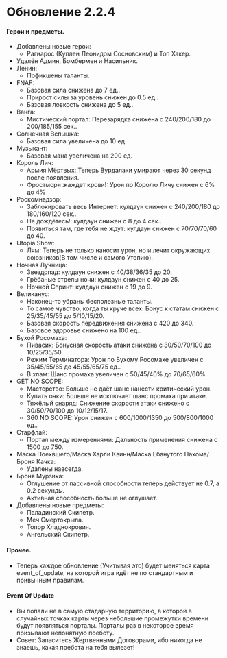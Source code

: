 # Обновление 2.2.4
  #### Герои и предметы.
  * Добавлены новые герои:
    * Рагнарос (Куплен Леонидом Сосновским) и Топ Хакер.
  * Удалён Админ, Бомбермен и Насильник.
  * Ленин:
    * Пофикшены таланты.
  * FNAF:
    * Базовая сила снижена до 7 ед..
    * Прирост силы за уровень снижен до 0.5 ед..
    * Базовая ловкость снижена до 5 ед..
  * Ванга:
    * Мистический портал: Перезарядка снижена с 240/200/180 до 200/185/155 сек..
  * Солнечная Вспышка:
    * Базовая сила увеличена до 10 ед.
  * Музыкант:
    * Базовая мана увеличена на 200 ед.
  * Король Лич:
    * Армия Мёртвых: Теперь Вурдалаки умирают через 30 секунд после появления.
    * Фростморн жаждет крови!: Урон по Королю Личу снижен с 6% до 4%
  * Роскомнадзор:
    * Заблокировать весь Интернет: кулдаун снижен с 240/200/180 до 180/160/120 сек..
    * Не дождётесь!: кулдаун снижен с 8 до 4 сек..
    * Появиться там, где тебя не ждут: кулдаун снижен с 70/70/70/60 до 40.
  * Utopia Show:
    * Лям: Теперь не только наносит урон, но и лечит окружающих союзников(В том числе и самого Утопию).
  * Ночная Лучница:
    * Звездопад: кулдаун снижен с 40/38/36/35 до 20. 
    * Грёбаные стрелы ночи: кулдаун снижен с 40 до 25.
    * Ночной Спринт: кулдаун снижен с 19 до 9.
  * Великанус:
    * Наконец-то убраны бесполезные таланты.
    * То самое чувство, когда ты круче всех: Бонус к статам снижен с 25/35/45/55 до 5/10/15/20.
    * Базовая скорость передвижения снижена с 420 до 340.
    * Базовое здоровье снижено на 100 ед..
  * Бухой Росомаха:
    * Пивасик: Бонусная скорость атаки снижена с 30/50/70/100 до 10/25/35/50.
    * Режим Терминатора: Урон по Бухому Росомахе увеличен с 35/45/55/65 до 45/55/65/75 ед..
    * В хлам: Шанс промаха увеличен с 50/45/40% до 70/65/60%.
  * GET NO SCOPE:
    * Мастерство: Больше не даёт шанс нанести критический урон.
    * Купить очки: Больше не исключает шанс промаха при атаке.
    * Тяжёлый снаряд: Снижение скорости атаки снижено с 30/50/70/100 до 10/12/15/17.
    * 360 NO SCOPE: Урон снижен с 600/1000/1350 до 500/800/1000 ед..
  * Старфлай:
    * Портал между измерениями: Дальность применения снижена с 1500 до 750.
  * Маска Поехвшего/Маска Харли Квинн/Маска Ебанутого Пахома/Броня Качка:
    * Удалены навсегда.
  * Броня Мурзика:
    * Оглушение от пассивной способности теперь действует не 0.7, а 0.2 секунды.
    * Активная способность больше не оглушает.
  * Добавлены новые предметы:
    * Паладинский Скипетр.
    * Меч Смертокрыла.
    * Топор Хладнокровия.
    * Ангельский Скипетр.
   #### Прочее.
   * Теперь каждое обновление (Учитывая это) будет меняться карта event_of_update, на которой игра идёт не по стандартным и привычным правилам.
   #### Event Of Update
   * Вы попали не в самую стадарную территорию, в которой в случайных точках карты через небольшие промежутки времени будут появляться порталы. Порталы раз в некоторое время призывают непонятную поеботу. 
   * Совет: Запаситесь Жертвенными Договорами, ибо никогда не знаешь, какая поебота на тебя вылезет!
    
